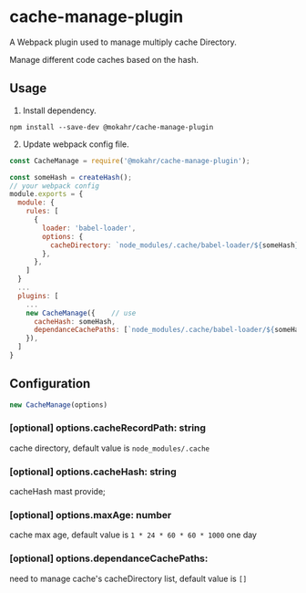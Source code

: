 # cache-manage-plugin

A Webpack plugin used to manage multiply cache Directory.

Manage different code caches based on the hash.


## Usage

1. Install dependency.

`npm install --save-dev @mokahr/cache-manage-plugin`

2. Update webpack config file.

```js
const CacheManage = require('@mokahr/cache-manage-plugin');

const someHash = createHash();
// your webpack config
module.exports = {
  module: {
    rules: [
      {
        loader: 'babel-loader',
        options: {
          cacheDirectory: `node_modules/.cache/babel-loader/${someHash}`,
        },
      },
    ]
  }
  ...
  plugins: [
    ...
    new CacheManage({    // use
      cacheHash: someHash, 
      dependanceCachePaths: [`node_modules/.cache/babel-loader/${someHash}`],
    }), 
  ]
}
```

## Configuration

```js
new CacheManage(options)
```

### [optional] options.cacheRecordPath: string

cache directory, default value is `node_modules/.cache`

### [optional] options.cacheHash: string

cacheHash mast  provide;

### [optional] options.maxAge: number

cache max age,  default value is `1 * 24 * 60 * 60 * 1000` one day

### [optional] options.dependanceCachePaths: 

need to manage cache's cacheDirectory list, default value is `[]` 

